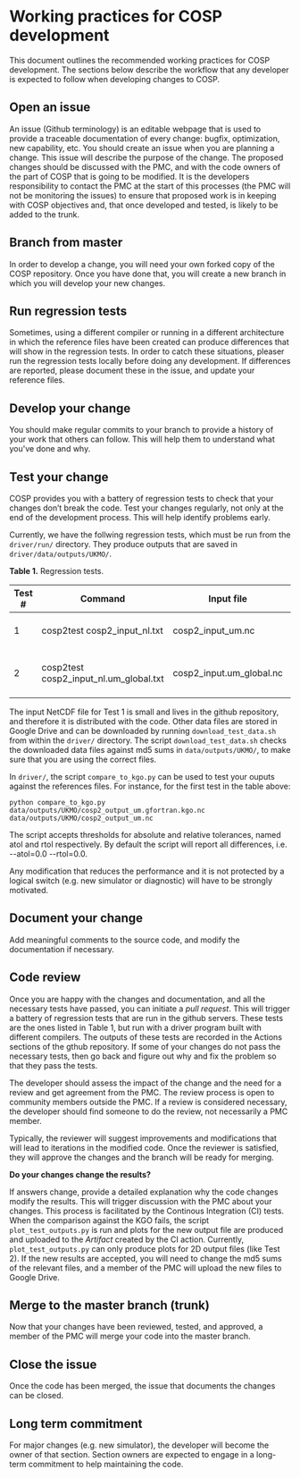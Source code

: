 # Working practices for COSP development
This document outlines the recommended working practices for COSP development. The sections below describe the workflow that any developer is expected to follow when developing changes to COSP.

## Open an issue
An issue (Github terminology) is an editable webpage that is used to provide a traceable documentation of every change: bugfix, optimization, new capability, etc. You should create an issue when you are planning a change. This issue will describe the purpose of the change. The proposed changes should be discussed with the PMC, and with the code owners of the part of COSP that is going to be modified.
It is the developers responsibility to contact the PMC at the start of this processes (the PMC will not be monitoring the issues) to ensure that proposed work is in keeping with COSP objectives and, that once developed and tested, is likely to be added to the trunk.

## Branch from master
In order to develop a change, you will need your own forked copy of the COSP repository. Once you have done that, you will create a new branch in which you will develop your new changes. 

## Run regression tests
Sometimes, using a different compiler or running in  a different architecture in which the reference files have been created can produce differences that will show in the regression tests. In order to catch these situations, pleaser run the regression tests locally before doing any development. If differences are reported, please document these in the issue, and update your reference files. 

## Develop your change
You should make regular commits to your branch to provide a history of your work that others can follow. This will help them to understand what you've done and why.

## Test your change
COSP provides you with a battery of regression tests to check that your changes don’t break the code. Test your changes regularly, not only at the end of the development process. This will help identify problems early.

Currently, we have the follwing regression tests, which must be run from the `driver/run/` directory. They produce outputs that are saved in `driver/data/outputs/UKMO/`.

**Table 1.** Regression tests.

Test # | Command | Input file | Output file | KGO | Description
------------ | ------------ | ------------- | ------------- | ------------- | -------------
1 | cosp2test cosp2_input_nl.txt | cosp2_input_um.nc | cosp2_output_um.nc | cosp2_output_um.gfortran.kgo.v001.nc | Basic test (~150 gridpoints).
2 | cosp2test cosp2_input_nl.um_global.txt | cosp2_input.um_global.nc | cosp2_output.um_global.nc | cosp2_output.um_global.gfortran.kgo.v001.nc | Low-res global model snapshot.

The input NetCDF file for Test 1 is small and lives in the github repository, and therefore it is distributed with the code. Other data files are stored in Google Drive and can be downloaded by running `download_test_data.sh` from within the `driver/` directory. The script `download_test_data.sh` checks the downloaded data files against md5 sums in `data/outputs/UKMO/`, to make sure that you are using the correct files.

In `driver/`, the script `compare_to_kgo.py` can be used to test your ouputs against the references files. For instance, for the first test in the table above:

`python compare_to_kgo.py data/outputs/UKMO/cosp2_output_um.gfortran.kgo.nc data/outputs/UKMO/cosp2_output_um.nc`
    
The script accepts thresholds for absolute and relative tolerances, named atol and rtol respectively. By default the script will report all differences, i.e. --atol=0.0 --rtol=0.0.

Any modification that reduces the performance and it is not protected by a logical switch (e.g. new simulator or diagnostic) will have to be strongly motivated.

## Document your change
Add meaningful comments to the source code, and modify the documentation if necessary.

## Code review
Once you are happy with the changes and documentation, and all the necessary tests have passed, you can initiate a _pull request_. This will trigger a battery of regression tests that are run in the github servers. These tests are the ones listed in Table 1, but run with a driver program built with different compilers. The outputs of these tests are recorded in the Actions sections of the gthub repository. If some of your changes do not pass the necessary tests, then go back and figure out why and fix the problem so that they pass the tests.

The developer should assess the impact of the change and the need for a review and get agreement from the PMC. The review process is open to community members outside the PMC. If a review is considered necessary, the developer should find someone to do the review, not necessarily a PMC member.

Typically, the reviewer will suggest improvements and modifications that will lead to iterations in the modified code.  Once the reviewer is satisfied, they will approve the changes and the branch will be ready for merging.

**Do your changes change the results?**

If answers change, provide a detailed explanation why the code changes modify the results. This will trigger discussion with the PMC about your changes.
This process is facilitated by the Continous Integration (CI) tests. When the comparison against the KGO fails, the script `plot_test_outputs.py` is run and plots for the new output file are produced and uploaded to the _Artifact_ created by the CI action. Currently, `plot_test_outputs.py` can only produce plots for 2D output files (like Test 2). If the new results are accepted, you will need to change the md5 sums of the relevant files, and a member of the PMC will upload the new files to Google Drive.

## Merge to the master branch (trunk)
Now that your changes have been reviewed, tested, and approved, a member of the PMC will merge your code into the master branch.

## Close the issue
Once the code has been merged, the issue that documents the changes can be closed.

## Long term commitment
For major changes (e.g. new simulator), the developer will become the owner of that section. Section owners are expected to engage in a long-term commitment to help maintaining the code.
